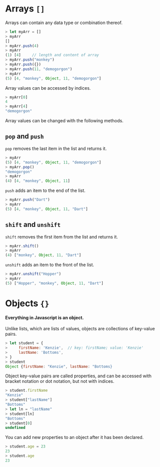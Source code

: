 # Arrays `[]`

Arrays can contain any data type or combination thereof.

```Javascript
> let myArr = []
> myArr
[]
> myArr.push(4)
> myArr
(1) [4]     // length and content of array
> myArr.push("monkey")
> myArr.push({})
> myArr.push(11, "demogorgon")
> myArr
(5) [4, "monkey", Object, 11, "demogorgon"]
```

Array values can be accessed by indices.

```Javascript
> myArr[0]
4
> myArr[4]
"demogorgon"
```

Array values can be changed with the following methods.

## `pop` and `push`

`pop` removes the last item in the list and returns it.

```Javascript
> myArr
(5) [4, "monkey", Object, 11, "demogorgon"]
> myArr.pop()
"demogorgon"
> myArr
(4) [4, "monkey", Object, 11]
```

`push` adds an item to the end of the list.

```Javascript
> myArr.push("Dart")
> myArr
(5) [4, "monkey", Object, 11, "Dart"]
```

## `shift` and `unshift`

`shift` removes the first item from the list and returns it.

```Javascript
> myArr.shift()
> myArr
(4) ["monkey", Object, 11, "Dart"]
```

`unshift` adds an item to the front of the list.

```Javascript
> myArr.unshift("Hopper")
> myArr
(5) ["Hopper", "monkey", Object, 11, "Dart"]
```

# Objects `{}`

#### Everything in Javascript is an object.

Unlike lists, which are lists of values, objects are collections of key-value pairs.

```Javascript
> let student = {
>     firstName: 'Kenzie',  // key: firstName; value: 'Kenzie'
>     lastName: 'Bottoms',
> }
> student
Object {firstName: "Kenzie", lastName: "Bottoms}
```

Object key-value pairs are called properties, and can be accessed with bracket notation or dot notation, but not with indices.

```Javascript
> student.firstName
"Kenzie"
> student["lastName"]
"Bottoms"
> let ln = "lastName"
> student[ln]
"Bottoms"
> student[0]
undefined
```

You can add new properties to an object after it has been declared.

```Javascript
> student.age = 23
23
> student.age
23
```